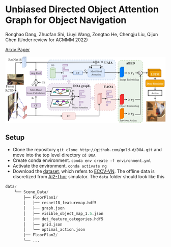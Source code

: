 # Unbiased Directed Object Attention Graph for Object Navigation
Ronghao Dang, Zhuofan Shi, Liuyi Wang, Zongtao He, Chengju Liu, Qijun Chen (Under review for ACMMM 2022)

[Arxiv Paper](https://arxiv.org/abs/2204.04421)

<p align="center"><img src="fig/model_architecture.png" width="700" /></p>

## Setup
- Clone the repository `git clone http://github.com/gold-d/DOA.git` and move into the top level directory `cd DOA`
- Create conda environment. `conda env create -f environment.yml`
- Activate the environment. `conda activate ng`
- Download the [dataset](https://drive.google.com/file/d/1kvYvutjqc6SLEO65yQjo8AuU85voT5sC/view), which refers to [ECCV-VN](https://github.com/xiaobaishu0097/ECCV-VN). The offline data is discretized from [AI2-Thor](https://ai2thor.allenai.org/) simulator.
The `data` folder should look like this
```python
data/ 
    └── Scene_Data/
        ├── FloorPlan1/
        │   ├── resnet18_featuremap.hdf5
        │   ├── graph.json
        │   ├── visible_object_map_1.5.json
        │   ├── det_feature_categories.hdf5
        │   ├── grid.json
        │   └── optimal_action.json
        ├── FloorPlan2/
        └── ...
```
